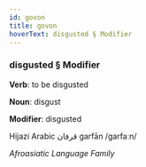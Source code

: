 ```yaml
---
id: govon
title: govon
hoverText: disgusted § Modifier
---
```


### disgusted § Modifier

**Verb**: to be disgusted

**Noun**: disgust

**Modifier**: disgusted

Hijazi Arabic قرفان garfān /ɡarfaːn/

*Afroasiatic Language Family*